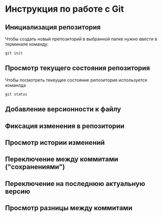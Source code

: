# **Инструкция по работе с Git**

## Инициализация репозитория

Чтобы создать новый препозиторий в выбранной папке нужно ввести в терминале команду:

    git init

## Просмотр текущего состояния репозитория


Чтобы посмотреть текеущее состояние репозитория используется команлда

    git status
    
## Добавление версионности к файлу

## Фиксация изменения в репозитории

## Просмотр истории изменений

## Переключение между коммитами ("сохранениями")

## Переключение на последнюю актуальную версию

## Просмотр разницы между коммитами


